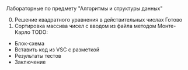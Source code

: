 Лабораторные по предмету "Алгоритмы и структуры данных"

0) Решение квадратного уравнения в действительных числах
Готово
1) Сортировка массива чисел с вводом из файла методом Монте-Карло 
TODO:
- Блок-схема
- Вставить код из VSC с разметкой
- Результаты тестов
- Заключение
